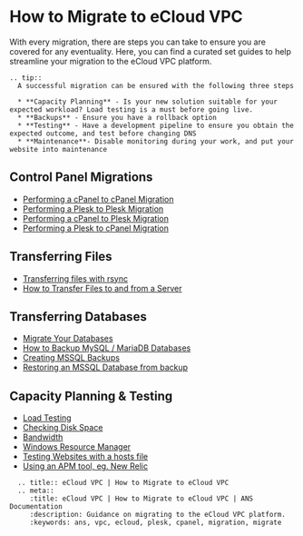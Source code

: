 # How to Migrate to eCloud VPC

With every migration, there are steps you can take to ensure you are covered for any eventuality. Here, you can find a curated set guides to help streamline your migration to the eCloud VPC platform.

```eval_rst
.. tip::
  A successful migration can be ensured with the following three steps

  * **Capacity Planning** - Is your new solution suitable for your expected workload? Load testing is a must before going live.
  * **Backups** - Ensure you have a rollback option
  * **Testing** - Have a development pipeline to ensure you obtain the expected outcome, and test before changing DNS
  * **Maintenance**- Disable monitoring during your work, and put your website into maintenance
```

## Control Panel Migrations

  * [Performing a cPanel to cPanel Migration](/operatingsystems/linux/controlpanels/migration_cpaneltocpanel)
  * [Performing a Plesk to Plesk Migration](/operatingsystems/linux/controlpanels/migration_plesktoplesk)
  * [Performing a cPanel to Plesk Migration](/operatingsystems/linux/controlpanels/migration_cpaneltoplesk)
  * [Performing a Plesk to cPanel Migration](/operatingsystems/linux/controlpanels/migration_plesktocpanel)

## Transferring Files

  * [Transferring files with rsync](/operatingsystems/linux/misc/rsync)
  * [How to Transfer Files to and from a Server](/operatingsystems/windows/commonissues/copyfiletoserver)

## Transferring Databases

  * [Migrate Your Databases](/operatingsystems/linux/mysql/migrate_your_databases)
  * [How to Backup MySQL / MariaDB Databases](/operatingsystems/linux/mysql/backups)
  * [Creating MSSQL Backups](/operatingsystems/windows/mssql/backups)
  * [Restoring an MSSQL Database from backup](/operatingsystems/windows/mssql/restoringdb)

## Capacity Planning & Testing

  * [Load Testing](https://k6.io/docs/)
  * [Checking Disk Space](/monitoring/checkdiskspace)
  * [Bandwidth](monitoring/bandwidth)
  * [Windows Resource Manager](operatingsystems/windows/windowsadministration/resmon)
  * [Testing Websites with a hosts file](operatingsystems/windows/commonissues/testingwebsites)
  * [Using an APM tool, eg. New Relic](monitoring/installnewrelic)

```eval_rst
  .. title:: eCloud VPC | How to Migrate to eCloud VPC
  .. meta::
     :title: eCloud VPC | How to Migrate to eCloud VPC | ANS Documentation
     :description: Guidance on migrating to the eCloud VPC platform.
     :keywords: ans, vpc, ecloud, plesk, cpanel, migration, migrate
```
